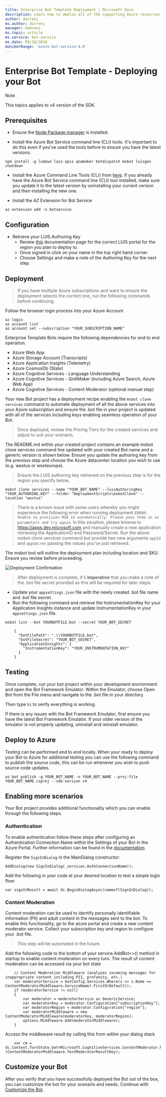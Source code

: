 ```yaml
---
title: Enterprise Bot Template Deployment | Microsoft Docs
description: Learn how to deploy all of the supporting Azure resources for your Enterprise Bot
author: darrenj
ms.author: darrenj
manager: kamrani
ms.topic: article
ms.service: bot-service
ms.date: 09/18/2018
monikerRange: 'azure-bot-service-4.0'
---
```


# Enterprise Bot Template - Deploying your Bot

> [!NOTE]
> This topics applies to v4 version of the SDK. 

## Prerequisites

- Ensure the [Node Package manager](https://nodejs.org/en/) is installed.

- Install the Azure Bot Service command line (CLI) tools. It's important to do this even if you've used the tools before to ensure you have the latest versions.

```shell
npm install -g ludown luis-apis qnamaker botdispatch msbot luisgen chatdown
```

- Install the Azure Command Line Tools (CLI) from [here](https://docs.microsoft.com/en-us/cli/azure/install-azure-cli-windows?view=azure-cli-latest). If you already have the Azure Bot Service command line (CLI) tool installed, make sure you update it to the latest version by uninstalling your current version and then installing the new one.

- Install the AZ Extension for Bot Service
```shell
az extension add -n botservice
```

## Configuration

- Retrieve your LUIS Authoring Key
   - Review [this](https://docs.microsoft.com/en-us/azure/cognitive-services/luis/luis-reference-regions) documentation page for the correct LUIS portal for the region you plan to deploy to. 
   - Once signed in click on your name in the top right hand corner.
   - Choose Settings and make a note of the Authoring Key for the next step.

## Deployment

>If you have multiple Azure subscriptions and want to ensure the deployment selects the correct one, run the following commands before continuing.

 Follow the browser login process into your Azure Account
```shell
az login
az account list
az account set --subscription "YOUR_SUBSCRIPTION_NAME"
```

Enterprise Template Bots require the following dependencies for end to end operation.
- Azure Web App
- Azure Storage Account (Transcripts)
- Azure Application Insights (Telemetry)
- Azure CosmosDb (State)
- Azure Cognitive Services - Language Understanding
- Azure Cognitive Services - QnAMaker (including Azure Search, Azure Web App)
- Azure Cognitive Services - Content Moderator (optional manual step)

Your new Bot project has a deployment recipe enabling the `msbot clone services` command to automate deployment of all the above services into your Azure subscription and ensure the .bot file in your project is updated with all of the services including keys enabling seamless operation of your Bot.

> Once deployed, review the Pricing Tiers for the created services and adjust to suit your scenario.

The README.md within your created project contains an example msbot clone services command line updated with your created Bot name and a generic version is shown below. Ensure you update the authoring key from the previous step and choose the Azure datacenter location you wish to use (e.g. westus or westeurope).

> Ensure the LUIS authoring key retrieved on the previous step is for the region you specify below.

```shell
msbot clone services --name "YOUR_BOT_NAME" --luisAuthoringKey "YOUR_AUTHORING_KEY" --folder "DeploymentScripts\msbotClone" --location "westus"
```

> There is a known issue with some users whereby you might experience the following error when running deployment `ERROR: Unable to provision MSA id automatically. Please pass them in as parameters and try again`. In this situation, please browse to https://apps.dev.microsoft.com and manually create a new application retrieving the ApplicationID and Password/Secret. Run the above msbot clone services command but provide two new arguments `appId` and `appSecret` passing the values you've just retrieved.

The msbot tool will outline the deployment plan including location and SKU. Ensure you review before proceeding.

![Deployment Confirmation](./media/enterprise-template/EnterpriseBot-ConfirmDeployment.png)

>After deployment is complete, it's **imperative** that you make a note of the .bot file secret provided as this will be required for later steps.

- Update your `appsettings.json` file with the newly created .bot file name and .bot file secret.
- Run the following command and retrieve the InstrumentationKey for your Application Insights instance and update InstrumentationKey in your `appsettings.json` file.

`msbot list --bot YOURBOTFILE.bot --secret YOUR_BOT_SECRET`

        {
          "botFilePath": ".\\YOURBOTFILE.bot",
          "botFileSecret": "YOUR_BOT_SECRET",
          "ApplicationInsights": {
            "InstrumentationKey": "YOUR_INSTRUMENTATION_KEY"
          }
        }

## Testing

Once complete, run your bot project within your development envrionment and open the Bot Framework Emulator. Within the Emulator, choose Open Bot from the File menu and navigate to the .bot file in your directory.

Then type ```hi``` to verify everything is working.

If there is any issues with the Bot Framework Emulator, first ensure you have the latest Bot Framework Emulator. If your older version of the emulator is not properly updating, uninstall and reinstall emulator.

## Deploy to Azure

Testing can be performed end to end locally. When your ready to deploy your Bot to Azure for additional testing you can use the following command to publish the source code, this can be run whenever you wish to push source code updates.

```shell
az bot publish -g YOUR_BOT_NAME -n YOUR_BOT_NAME --proj-file YOUR_BOT_NAME.csproj --sdk-version v4
```

## Enabling more scenarios

Your Bot project provides additional functionality which you can enable through the following steps.

### Authentication

To enable authentication follow these steps after configuring an Authentication Connection Name within the Settings of your Bot in the Azure Portal. Further information can be found in the [documentation](https://docs.microsoft.com/en-us/azure/bot-service/bot-builder-tutorial-authentication?view=azure-bot-service-3.0).

Register the `SignInDialog` in the MainDialog constructor:
    
`AddDialog(new SignInDialog(_services.AuthConnectionName));`

Add the following in your code at your desired location to test a simple login flow:
    
`var signInResult = await dc.BeginDialogAsync(nameof(SignInDialog));`

### Content Moderation

Content moderation can be used to identify personally identifiable information (PII) and adult content in the messages sent to the bot. To enable this functionality, go to the azure portal
and create a new content moderator service. Collect your subscription key and region to configure your .bot file. 

> This step will be automated in the future.

Add the following code to the bottom of your service.AddBot<>() method in startup to enable content moderation on every turn. 
The result of content moderation can be accessed via your bot state 
    
```
    // Content Moderation Middleware (analyzes incoming messages for inappropriate content including PII, profanity, etc.)
    var moderatorService = botConfig.Services.Where(s => s.Name == ContentModeratorMiddleware.ServiceName).FirstOrDefault();
    if (moderatorService != null)
    {
        var moderator = moderatorService as GenericService;
        var moderatorKey = moderator.Configuration["subscriptionKey"];
        var moderatorRegion = moderator.Configuration["region"];
        var moderatorMiddleware = new ContentModeratorMiddleware(moderatorKey, moderatorRegion);
        options.Middleware.Add(moderatorMiddleware);
    }
```
Access the middleware result by calling this from within your dialog stack
```     
    var cm = dc.Context.TurnState.Get<Microsoft.CognitiveServices.ContentModerator.Models.Screen>(ContentModeratorMiddleware.TextModeratorResultKey);
```

## Customize your Bot

After you verify that you have successfully deployed the Bot out of the box, you can customize the bot for your scenario and needs. Continue with [Customize the Bot](bot-builder-enterprise-template-customize.md).
